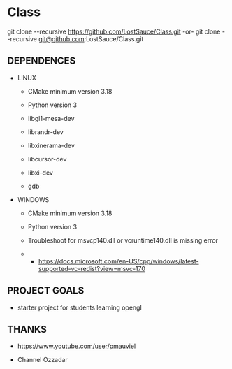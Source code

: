 # Class

git clone --recursive https://github.com/LostSauce/Class.git
-or-
git clone --recursive git@github.com:LostSauce/Class.git


## DEPENDENCES

- LINUX

    -   CMake minimum version 3.18

    -   Python version 3

    -   libgl1-mesa-dev

    -   librandr-dev

    -   libxinerama-dev

    -   libcursor-dev

    -   libxi-dev

    -   gdb

- WINDOWS

    -  CMake minimum version 3.18

    -  Python version 3

    -  Troubleshoot for msvcp140.dll or vcruntime140.dll is missing error
    -   -   https://docs.microsoft.com/en-US/cpp/windows/latest-supported-vc-redist?view=msvc-170

## PROJECT GOALS

 - starter project for students learning opengl

## THANKS

 - https://www.youtube.com/user/pmauviel

 - Channel Ozzadar